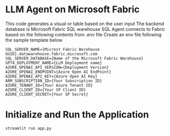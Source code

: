 # LLM Agent on Microsoft Fabric

This code generates a visual or table based on the user input
The backend database is Microsoft Fabric SQL warehouse
SQL Agent connects to Fabric based on the following contents from .env file
Create an env file following the sample template below
```
SQL_SERVER_NAME={Microst Fabric Warehouse GUID}.datawarehouse.fabric.microsoft.com
SQL_SERVER_DATABASE={Name of the Microsoft Fabric Warehouse}
GPT4_DEPLOYMENT_NAME={LLM Deployment name}
AZURE_OPENAI_API_VERSION={Deployment Version}
AZURE_OPENAI_ENDPOINT={Azure Open AI EndPoint}
AZURE_OPENAI_API_KEY={Azure Open AI Key}
ARM_SUBSCRIPTION_ID={Your Subscription ID}
AZURE_TENANT_ID={Your Azure Tenant ID}
AZURE_CLIENT_ID={Your SP Client ID}
AZURE_CLIENT_SECRET={Your SP Secret}
```

# Initialize and Run the Application

```
streamlit run app.py
```
